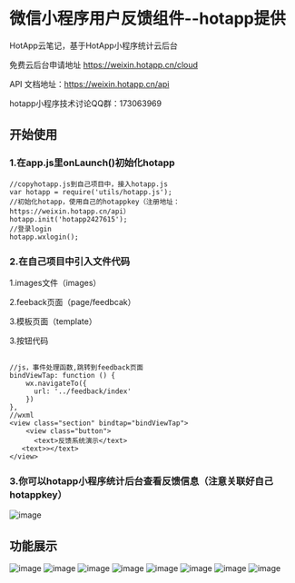 # 微信小程序用户反馈组件--hotapp提供


HotApp云笔记，基于HotApp小程序统计云后台

免费云后台申请地址 https://weixin.hotapp.cn/cloud

API 文档地址：https://weixin.hotapp.cn/api

hotapp小程序技术讨论QQ群：173063969


## 开始使用
### 1.在app.js里onLaunch()初始化hotapp
```
//copyhotapp.js到自己项目中，接入hotapp.js
var hotapp = require('utils/hotapp.js');
//初始化hotapp，使用自己的hotappkey（注册地址：https://weixin.hotapp.cn/api）
hotapp.init('hotapp2427615');
//登录login
hotapp.wxlogin();
```
### 2.在自己项目中引入文件代码

1.images文件（images）

2.feeback页面（page/feedbcak）

3.模板页面（template）

3.按钮代码
```

//js，事件处理函数,跳转到feedback页面
bindViewTap: function () {
    wx.navigateTo({
      url: '../feedback/index'
    })
},
//wxml
<view class="section" bindtap="bindViewTap">
    <view class="button">
      <text>反馈系统演示</text>
   <text>></text>
</view>
```
### 3.你可以hotapp小程序统计后台查看反馈信息（注意关联好自己hotappkey）
![image](./showImage/IMG_0098.PNG)
## 功能展示
![image](./showImage/IMG_0090.PNG)
![image](./showImage/IMG_0091.PNG)
![image](./showImage/IMG_0092.PNG)
![image](./showImage/IMG_0093.PNG)
![image](./showImage/IMG_0094.PNG)
![image](./showImage/IMG_0095.PNG)
![image](./showImage/IMG_0096.PNG)
![image](./showImage/IMG_0097.PNG)
